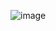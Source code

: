 ![image](https://github.com/Ashish-17CSE/Backend_Dev_with_Node_and_Express/assets/68491332/cb1d54da-dac6-4e12-a188-ad6e22ca482c)
